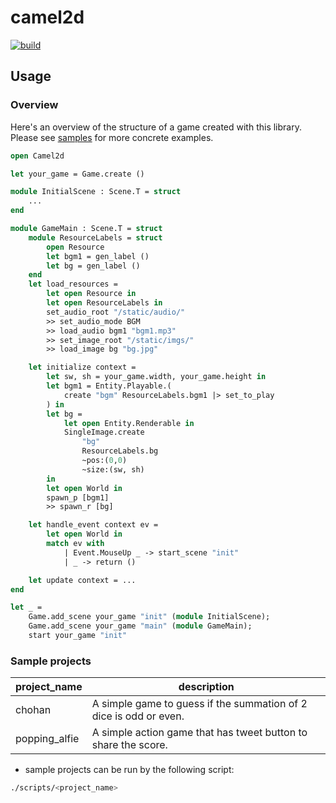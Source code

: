 # camel2d

[![build](https://github.com/mesmerizingwaft/camel2d/actions/workflows/main.yml/badge.svg)](https://github.com/mesmerizingwaft/camel2d/actions/workflows/main.yml)

## Usage

### Overview

Here's an overview of the structure of a game created with this library. Please see [samples](https://github.com/mesmerizingwaft/camel2d/tree/master/samples) for more concrete examples.

```OCaml
open Camel2d

let your_game = Game.create ()

module InitialScene : Scene.T = struct
    ...
end

module GameMain : Scene.T = struct
    module ResourceLabels = struct
        open Resource
        let bgm1 = gen_label ()
        let bg = gen_label ()
    end
    let load_resources =
        let open Resource in
        let open ResourceLabels in
        set_audio_root "/static/audio/"
        >> set_audio_mode BGM
        >> load_audio bgm1 "bgm1.mp3"
        >> set_image_root "/static/imgs/"
        >> load_image bg "bg.jpg"

    let initialize context =
        let sw, sh = your_game.width, your_game.height in
        let bgm1 = Entity.Playable.(
            create "bgm" ResourceLabels.bgm1 |> set_to_play
        ) in
        let bg =
            let open Entity.Renderable in
            SingleImage.create
                "bg"
                ResourceLabels.bg
                ~pos:(0,0)
                ~size:(sw, sh)
        in
        let open World in
        spawn_p [bgm1]
        >> spawn_r [bg]

    let handle_event context ev =
        let open World in
        match ev with
            | Event.MouseUp _ -> start_scene "init"
            | _ -> return ()

    let update context = ...
end

let _ =
    Game.add_scene your_game "init" (module InitialScene);
    Game.add_scene your_game "main" (module GameMain);
    start your_game "init"
```

### Sample projects

| project_name   | description |
| -------------- | ----------- |
| chohan | A simple game to guess if the summation of 2 dice is odd or even. |
| popping_alfie | A simple action game that has tweet button to share the score. |

* sample projects can be run by the following script:

```bash
./scripts/<project_name>
```
